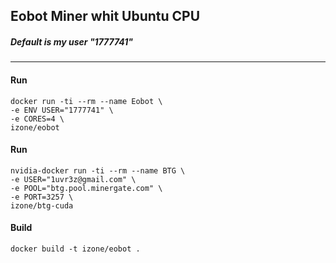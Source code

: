 ## Eobot Miner whit Ubuntu CPU
##### Default is my user "1777741"
-----

#### Run
```
docker run -ti --rm --name Eobot \
-e ENV USER="1777741" \
-e CORES=4 \
izone/eobot
```

#### Run
```
nvidia-docker run -ti --rm --name BTG \
-e USER="1uvr3z@gmail.com" \
-e POOL="btg.pool.minergate.com" \
-e PORT=3257 \
izone/btg-cuda
```

#### Build
```
docker build -t izone/eobot .
```
